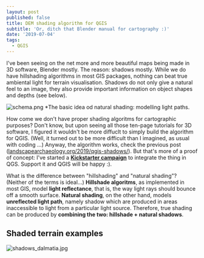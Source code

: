 ```yaml
---
layout: post
published: false
title: DEM shading algorithm for QGIS
subtitle: 'Or, ditch that Blender manual for cartography :)'
date: '2019-07-04'
tags:
  - QGIS
---
```

I've been seeing on the net more and more beautiful maps being made in 3D software, Blender mostly. The reason: shadows mostly. While we do have hillshading algorithms in most GIS packages, nothing can beat true ambiental light for terrain visualisation. Shadows do not only give a natural feel to an image, they also provide important information on object shapes and depths (see below).

![schema.png]({{site.baseurl}}/figures/schema.png)
*The basic idea od natural shading: modelling light paths.  

How come we don't have proper shading algoritms for cartographic purposes? Don't know, but upon seeing all those ten-page tutorials for 3D software, I figured it wouldn't be more diffuclt to simply build the algorithm for QGIS. (Well, it turned out to be more difficult than I imagined, as usual with coding ...) Anyway, the algorithm works, check the previous post ([landscapearchaeology.org/2019/qgis-shadows/](https://landscapearchaeology.org/2019/qgis-shadows/)). But that's more of a proof of concept: I've started a [**Kickstarter campaign**](https://www.kickstarter.com/projects/archaeology/terrain-shading-plugin-for-qgis) to integrate the thing in QGS. Support it and QGIS will be happy :). 

What is the difference between "hillshading" and "natural shading"? (Neither of the terms is ideal...) **Hillshade algoritms**, as implemented in most GIS, model **light reflectance**, that is, the way light rays should bounce off a smooth surface. **Natural shading**, on the other hand, models **unreflected light path**, namely shadow which are produced in areas inaccessible to light from a particular light source. Therefore, true shading can be produced by **combining the two: hillshade + natural shadows**.     

## Shaded terrain examples


![shadows_dalmatia.jpg]({{site.baseurl}}/figures/shadows_dalmatia.jpg)

